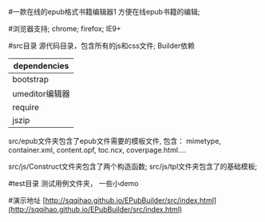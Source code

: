 ﻿#一款在线的epub格式书籍编辑器1
方便在线epub书籍的编辑;

#浏览器支持;
chrome; firefox; IE9+


#src目录
源代码目录，包含所有的js和css文件;
Builder依赖

dependencies         |
------------- |
bootstrap      |
umeditor编辑器 |
require       |
jszip         |


src/epub文件夹包含了epub文件需要的模板文件, 包含：
    mimetype,  container.xml,  content.opf,  toc.ncx,  coverpage.html....

src/js/Construct文件夹包含了两个构造函数;
src/js/tpl文件夹包含了的基础模板;

#test目录
测试用例文件夹， 一些小demo

#演示地址
[http://sqqihao.github.io/EPubBuilder/src/index.html](http://sqqihao.github.io/EPubBuilder/src/index.html)
